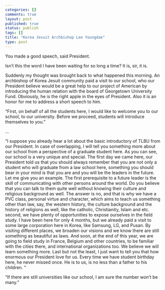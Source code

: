 ```yaml
--- 
categories: []
comments: true
layout: post
published: true
status: publish
tags: []
title: "Korea Jesuit Archbishop Lee Youngdae"
type: post
---
```

<div id="msgcns!3725CC0EE38B1F6!214" class="bvMsg">You made a good speech, said President.

Isn’t this the word I have been waiting for so long a time? It is, sir, it is.

Suddenly my thought was brought back to what happened this morning. An archbishop of Korea Jesuit community paid a visit to our school, who our President believe would be a great help to our project of American by introducing the human relation with the board of Georgetown University Fund. Obviously, he is the right apple in the eyes of President. Also it is an honor for me to address a short speech to him.

“First, on behalf of all the students here, I would like to welcome you to our school, to our university. Before we proceed, students will introduce themselves to you.”

…

“I suppose you already hear a lot about the basic introductory of TLBU from our President. In case of overlapping, I will tell you something more about our school from a perspective of a graduate student here. As you can see, our school is a very unique and special. The first day we came here, our President told us that you should always remember that you are not only a student who will graduate from a law school here, something you should bear in your mind is that you are and you will be the leaders in the future. Let me give you an example. The first prerequisite to a future leader is the skill of communicating with other persons around the world. Do you believe that you can talk to them quite well without knowing their culture and religious background as well. The answer is no, and that is why we have a PVC class, personal virtue and character, which aims to teach us something other than law, say, the western history, the culture background and the history of religions as well, like the catholic, Christianity, Islam and etc. second, we have plenty of opportunities to expose ourselves in the field study. I have been here for only 4 months, but we already paid a visit to some large corporation here in Korea, like Samsung, LG, and Pusan. By visiting different places, we broaden our visions and we know there are still something as beautiful as laws. And soon, at the end of this year, we are going to field study in France, Belgium and other countries, to be familiar with the cities there, and international organizations too. We believe we will learn something more. Last but not the least, I just want to tell you that how enormous our President love for us. Every time we have student birthday here, he never missed once. He is to us, is no less than a father to his children. ”

“If there are still universities like our school, I am sure the number won’t be many.”</div>
